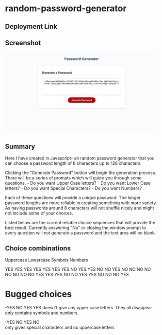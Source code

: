 # random-password-generator

## Deployment Link


## Screenshot

![Landing Page Example](./assets/images/password-gen-page.png/)

## Summary

Here I have created in Javascript- an random password generator that you can choose a password length of 8 characters up to 128 characters.

Clicking the "Generate Password" button will begin the generation process. There will be a series of prompts which will guide you through some questions.
    - Do you want Upper Case letters?
    - Do you want Lower Case letters?
    - Do you want Special Characters?
    - Do you want Numbers?

Each of these questions will provide a unique password. The longer password lengths are more reliable in creating something with more variety. As having passwords around 8 characters will not shuffle nicely and might not include some of your choices.

Listed below are the current reliable choice sequences that will provide the best result.
Currently answering "No" or closing the window prompt to every question will not generate a password and the text area will be blank.

## Choice combinations

Uppercase   Lowercase  Symbols  Numbers 

YES           YES        YES      YES
YES           YES        YES       NO
YES           YES        NO        NO
YES           NO         NO        NO
NO            NO         NO        NO
NO            YES        YES      YES
NO            NO         YES      YES
NO            NO         NO       YES

# Bugged choices
 -YES NO YES YES 
 doesn't give any upper case letters. They all disappear only contains symbols and numbers.

 -YES NO YES NO  
 only gives special characters and no uppercase letters
